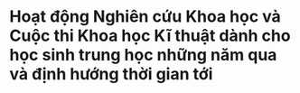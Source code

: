 # Hoạt động Nghiên cứu Khoa học và Cuộc thi Khoa học Kĩ thuật dành cho học sinh trung học những năm qua và định hướng thời gian tới